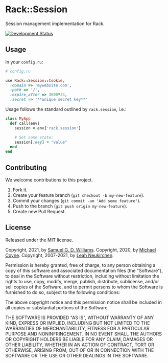 # Rack::Session

Session management implementation for Rack.

[![Development Status](https://github.com/rack/rack-session/workflows/Development/badge.svg)](https://github.com/rack/rack-session/actions?workflow=Development)

## Usage

In your `config.ru`:

```ruby
# config.ru

use Rack::Session::Cookie,
  :domain => 'mywebsite.com',
  :path => '/',
  :expire_after => 3600*24,
  :secret => '**unique secret key**'
```

Usage follows the standard outlined by `rack.session`, i.e.:

```ruby
class MyApp
  def call(env)
    session = env['rack.session']

    # Set some state:
    session[:key] = "value"
  end
end
```

## Contributing

We welcome contributions to this project.

1.  Fork it.
2.  Create your feature branch (`git checkout -b my-new-feature`).
3.  Commit your changes (`git commit -am 'Add some feature'`).
4.  Push to the branch (`git push origin my-new-feature`).
5.  Create new Pull Request.

## License

Released under the MIT license.

Copyright, 2021, by [Samuel G. D. Williams](https://www.codeotaku.com).
Copyright, 2020, by [Michael Coyne](https://michaeljcoyne.me/).
Copyright, 2007-2021, by [Leah Neukirchen](https://leahneukirchen.org).

Permission is hereby granted, free of charge, to any person obtaining a copy
of this software and associated documentation files (the "Software"), to deal
in the Software without restriction, including without limitation the rights
to use, copy, modify, merge, publish, distribute, sublicense, and/or sell
copies of the Software, and to permit persons to whom the Software is
furnished to do so, subject to the following conditions:

The above copyright notice and this permission notice shall be included in
all copies or substantial portions of the Software.

THE SOFTWARE IS PROVIDED "AS IS", WITHOUT WARRANTY OF ANY KIND, EXPRESS OR
IMPLIED, INCLUDING BUT NOT LIMITED TO THE WARRANTIES OF MERCHANTABILITY,
FITNESS FOR A PARTICULAR PURPOSE AND NONINFRINGEMENT. IN NO EVENT SHALL THE
AUTHORS OR COPYRIGHT HOLDERS BE LIABLE FOR ANY CLAIM, DAMAGES OR OTHER
LIABILITY, WHETHER IN AN ACTION OF CONTRACT, TORT OR OTHERWISE, ARISING FROM,
OUT OF OR IN CONNECTION WITH THE SOFTWARE OR THE USE OR OTHER DEALINGS IN
THE SOFTWARE.
